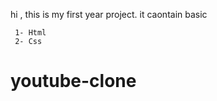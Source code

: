 hi , this is my first year project. it caontain basic  

     1- Html 
     2- Css
     
# youtube-clone

